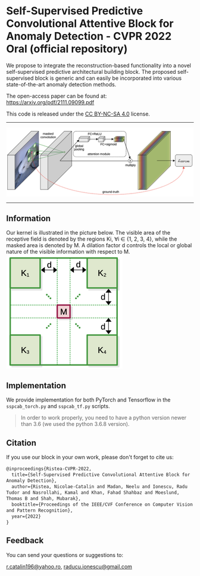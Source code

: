 #  Self-Supervised Predictive Convolutional Attentive Block for Anomaly Detection - CVPR 2022 Oral (official repository)                                                                                  

We propose to integrate the reconstruction-based functionality into a novel self-supervised predictive architectural building block. 
The proposed self-supervised block is generic and can easily be incorporated into various state-of-the-art anomaly detection methods.

The open-access paper can be found at: https://arxiv.org/pdf/2111.09099.pdf

This code is released under the [CC BY-NC-SA 4.0](https://creativecommons.org/licenses/by-nc-sa/4.0/) license.

-----------------------------------------

![map](resources/sspcab_all.png)

-----------------------------------------                                                                                                                                      
## Information

Our kernel is illustrated in the picture below.  The visible area of the receptive field is denoted by the regions Ki, ∀i ∈ {1, 2, 3, 4},
while the masked area is denoted by M. A dilation factor d controls the local or global nature of the visible information with respect to M.
![map](resources/masked_kernel.png)


## Implementation

We provide implementation for both PyTorch and Tensorflow in the ``sspcab_torch.py`` and ``sspcab_tf.py`` scripts.

> In order to work properly, you need to have a python version newer than 3.6
> (we used the python 3.6.8 version).


## Citation

If you use our block in your own work, please don't forget to cite us:

```
@inproceedings{Ristea-CVPR-2022,
  title={Self-Supervised Predictive Convolutional Attentive Block for Anomaly Detection},
  author={Ristea, Nicolae-Catalin and Madan, Neelu and Ionescu, Radu Tudor and Nasrollahi, Kamal and Khan, Fahad Shahbaz and Moeslund, Thomas B and Shah, Mubarak},
  booktitle={Proceedings of the IEEE/CVF Conference on Computer Vision and Pattern Recognition},
  year={2022}
}
```

## Feedback

You can send your questions or suggestions to:

r.catalin196@yahoo.ro, raducu.ionescu@gmail.com


